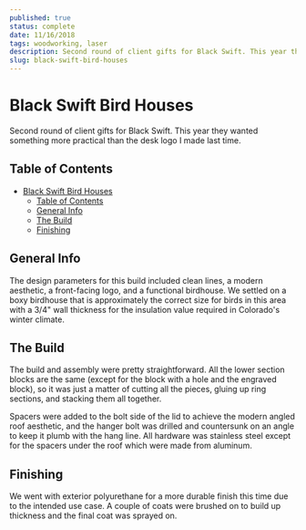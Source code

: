 ```yaml
---
published: true
status: complete
date: 11/16/2018
tags: woodworking, laser
description: Second round of client gifts for Black Swift. This year they wanted something more practical than the desk logo I made last time.
slug: black-swift-bird-houses
---
```


# Black Swift Bird Houses

Second round of client gifts for Black Swift. This year they wanted something more practical than the desk logo I made last time.

## Table of Contents

- [Black Swift Bird Houses](#black-swift-bird-houses)
  - [Table of Contents](#table-of-contents)
  - [General Info](#general-info)
  - [The Build](#the-build)
  - [Finishing](#finishing)

## General Info

The design parameters for this build included clean lines, a modern aesthetic, a front-facing logo, and a functional birdhouse. We settled on a boxy birdhouse that is approximately the correct size for birds in this area with a 3/4" wall thickness for the insulation value required in Colorado's winter climate.

## The Build

The build and assembly were pretty straightforward. All the lower section blocks are the same (except for the block with a hole and the engraved block), so it was just a matter of cutting all the pieces, gluing up ring sections, and stacking them all together.

Spacers were added to the bolt side of the lid to achieve the modern angled roof aesthetic, and the hanger bolt was drilled and countersunk on an angle to keep it plumb with the hang line. All hardware was stainless steel except for the spacers under the roof which were made from aluminum.

## Finishing

We went with exterior polyurethane for a more durable finish this time due to the intended use case. A couple of coats were brushed on to build up thickness and the final coat was sprayed on.
